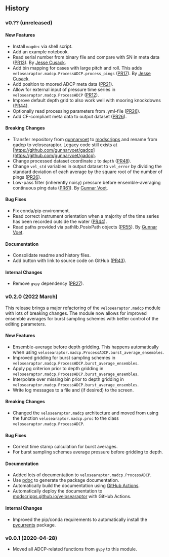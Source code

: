## History

### v0.?? (unreleased)

#### New Features
- Install `magdec` via shell script.
- Add an example notebook.
- Read serial number from binary file and compare with SN in meta data ([PR13]( https://github.com/modscripps/velosearaptor/pull/13)). By [Jesse Cusack](https://github.com/jessecusack/).
- Add bin mapping for cases with large pitch and roll. This adds `velosearaptor.madcp.ProcessADCP.process_pings` ([PR17]( https://github.com/modscripps/velosearaptor/pull/17)). By [Jesse Cusack](https://github.com/jessecusack/).
- Add position to moored ADCP meta data ([PR21]( https://github.com/modscripps/velosearaptor/pull/21)).
- Allow for external input of pressure time series in `velosearaptor.madcp.ProcessADCP` ([PR12]( https://github.com/modscripps/velosearaptor/pull/12)).
- Improve default depth grid to also work well with mooring knockdowns ([PR44]( https://github.com/modscripps/velosearaptor/pull/44)).
- Optionally read processing parameters from .yml-file ([PR26]( https://github.com/modscripps/velosearaptor/pull/26)).
- Add CF-compliant meta data to output dataset ([PR26]( https://github.com/modscripps/velosearaptor/pull/26)).

#### Breaking Changes
- Transfer repository from [gunnarvoet](https://github.com/gunnarvoet/) to [modscripps](https://github.com/modscripps/) and rename from gadcp to velosearaptor. Legacy code still exists at [https://github.com/gunnarvoet/gadcp](https://github.com/gunnarvoet/gadcp).
- Change processed dataset coordinate `z` to `depth` ([PR48]( https://github.com/modscripps/velosearaptor/pull/48)).
- Change `vel_std` variables in output dataset to `vel_error` by dividing the standard deviation of each average by the square root of the number of pings ([PR26]( https://github.com/modscripps/velosearaptor/pull/26)).
- Low-pass filter (inherently noisy) pressure before ensemble-averaging continuous ping data ([PR61]( https://github.com/modscripps/velosearaptor/pull/61)). By [Gunnar Voet](https://github.com/gunnarvoet/).

#### Bug Fixes
- Fix conda/pip environment.
- Read correct instrument orientation when a majority of the time series has been recorded outside the water ([PR44]( https://github.com/modscripps/velosearaptor/pull/44)).
- Read paths provided via pathlib.PosixPath objects ([PR55]( https://github.com/modscripps/velosearaptor/pull/55)). By [Gunnar Voet](https://github.com/gunnarvoet/).

#### Documentation
- Consolidate readme and history files.
- Add button with link to source code on GitHub ([PR43]( https://github.com/modscripps/velosearaptor/pull/43)).

#### Internal Changes
- Remove `gvpy` dependency ([PR27]( https://github.com/modscripps/velosearaptor/pull/27)).



### v0.2.0 (2022 March)
This release brings a major refactoring of the `velosearaptor.madcp` module with lots of breaking changes. The module now allows for improved ensemble averages for burst sampling schemes with better control of the editing parameters.

#### New Features
- Ensemble-average before depth gridding. This happens automatically when using `velosearaptor.madcp.ProcessADCP.burst_average_ensembles`.
- Improved gridding for burst sampling schemes in `velosearaptor.madcp.ProcessADCP.burst_average_ensembles`.
- Apply pg criterion prior to depth gridding in `velosearaptor.madcp.ProcessADCP.burst_average_ensembles`.
- Interpolate over missing bin prior to depth gridding in `velosearaptor.madcp.ProcessADCP.burst_average_ensembles`.
- Write log messages to a file and (if desired) to the screen.

#### Breaking Changes
- Changed the `velosearaptor.madcp` architecture and moved from using the function `velosearaptor.madcp.proc` to the class `velosearaptor.madcp.ProcessADCP`.

#### Bug Fixes
- Correct time stamp calculation for burst averages.
- For burst sampling schemes average pressure before gridding to depth.

#### Documentation
- Added lots of documentation to `velosearaptor.madcp.ProcessADCP`.
- Use [pdoc](https://pdoc.dev/docs/pdoc.html) to generate the package documentation.
- Automatically build the documentation using [GitHub Actions](https://github.com/modscripps/velosearaptor/actions).
- Automatically deploy the documentation to [modscripps.github.io/velosearaptor](https://modscripps.github.io/velosearaptor/velosearaptor.html) with GitHub Actions.

#### Internal Changes
- Improved the pip/conda requirements to automatically install the [pycurrents](https://currents.soest.hawaii.edu/hgstage/pycurrents) package.


### v0.0.1 (2020-04-28)
* Moved all ADCP-related functions from `gvpy` to this module.
